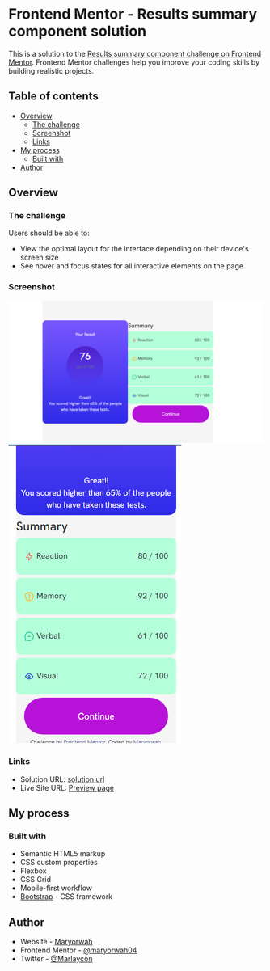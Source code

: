 # Frontend Mentor - Results summary component solution

This is a solution to the [Results summary component challenge on Frontend Mentor](https://www.frontendmentor.io/challenges/results-summary-component-CE_K6s0maV). Frontend Mentor challenges help you improve your coding skills by building realistic projects. 

## Table of contents

- [Overview](#overview)
  - [The challenge](#the-challenge)
  - [Screenshot](#screenshot)
  - [Links](#links)
- [My process](#my-process)
  - [Built with](#built-with)
- [Author](#author)

## Overview

### The challenge

Users should be able to:

- View the optimal layout for the interface depending on their device's screen size
- See hover and focus states for all interactive elements on the page

### Screenshot

![Screenshot 1](/assets/images/Screenshot%20(510).png)
![Screenshot 2](/assets/images/Screenshot%20(511).png)


### Links

- Solution URL: [solution url](https://www.frontendmentor.io/solutions/semantic-html-markup-css-flexbox-bootstrap-E4TMIQCL2J)
- Live Site URL: [Preview page](https://maryorwah04.github.io/Results-Summary/)

## My process

### Built with

- Semantic HTML5 markup
- CSS custom properties
- Flexbox
- CSS Grid
- Mobile-first workflow
- [Bootstrap](https://getbootstrap.com/) - CSS framework

## Author

- Website - [Maryorwah](https://github.com/maryorwah04)
- Frontend Mentor - [@maryorwah04](https://www.frontendmentor.io/profile/maryorwah04)
- Twitter - [@Marlaycon](https://twitter.com/Marlaycon)